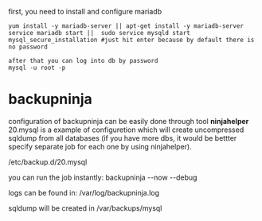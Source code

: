 first, you need to install and configure mariadb
```
yum install -y mariadb-server || apt-get install -y mariadb-server
service mariadb start ||  sudo service mysqld start
mysql_secure_installation #just hit enter because by default there is no password
```
```
after that you can log into db by password
mysql -u root -p
```


# backupninja

configuration of backupninja can be easily done through tool **ninjahelper**
20.mysql is a example of configuretion which will create uncompressed sqldump from all databases (if you have more dbs, it would be bettter specify separate job for each one by using ninjahelper).

/etc/backup.d/20.mysql

you can run the job instantly:
backupninja --now --debug

logs can be found in:
/var/log/backupninja.log 

sqldump will be created in 
/var/backups/mysql
